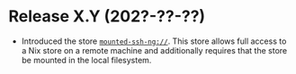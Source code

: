 # Release X.Y (202?-??-??)

- Introduced the store [`mounted-ssh-ng://`](@docroot@/command-ref/new-cli/nix3-help-stores.md).
  This store allows full access to a Nix store on a remote machine and additionally requires that the store be mounted in the local filesystem.
